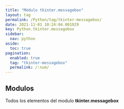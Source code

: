```yaml
---
title: "Módulo tkinter.messagebox"
layout: tag
permalink: /Python/tag/tkinter-messagebox/
date: 2021-11-01 10:24:04.001929
key: Python.tkinter.messagebox
sidebar: 
  nav: python
aside: 
  toc: true
pagination: 
  enabled: true
  tag: "tkinter-messagebox"
  permalink: /:num/
---
```


<h2>Modulos</h2>
Todos los elementos del modulo <strong>tkinter.messagebox</strong>

